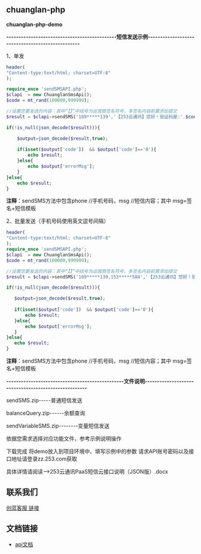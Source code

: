 ## chuanglan-php
**chuanglan-php-demo**



**---------------------------------------------短信发送示例-------------------------------------------------**

1、单发
```php
header(
"Content-type:text/html; charset=UTF-8"
);

require_once 'sendSMSAPI.php';
$clapi  = new ChuanglanSmsApi();
$code = mt_rand(100000,999999);

//设置您要发送的内容：其中“【】”中括号为运营商签名符号，多签名内容前置添加提交
$result = $clapi->sendSMS('189*****139','【253云通讯】您好！验证码是:'.$code);

if(!is_null(json_decode($result))){

	$output=json_decode($result,true);
	
	if(isset($output['code'])  && $output['code']=='0'){
		echo $result;
	}else{	
		echo $output['errorMsg'];
	}
}else{
	echo $result; 
}
```
**注释**：sendSMS方法中包含phone //手机号码，msg //短信内容；其中 msg=签名+短信模板


2、批量发送（手机号码使用英文逗号间隔）
 ```php
header(
"Content-type:text/html; charset=UTF-8"
);
require_once 'sendSMSAPI.php';
$clapi  = new ChuanglanSmsApi();
$code = mt_rand(100000,999999);

//设置您要发送的内容：其中“【】”中括号为运营商签名符号，多签名内容前置添加提交
$result = $clapi->sendSMS('189*****139,153*****584','【253云通讯】您好！验证码是:'.$code);

if(!is_null(json_decode($result))){

	$output=json_decode($result,true);
	
	if(isset($output['code'])  && $output['code']=='0'){
		echo $result;
	}else{	
		echo $output['errorMsg'];
	}
}else{
	echo $result; 
}
```
**注释**：sendSMS方法中包含phone //手机号码，msg //短信内容；其中 msg=签名+短信模板



**------------------------------------------------文件说明-----------------------------------------------------**

sendSMS.zip-----普通短信发送

balanceQuery.zip------余额查询

sendVariableSMS.zip--------变量短信发送 

依据您需求选择对应功能文件，参考示例说明操作

下载完成 将demo放入到项目环境中、填写示例中的参数 请求API账号密码以及接口地址请登录zz.253.com获取

具体详情请阅读-->253云通讯PaaS短信云接口说明（JSON版）.docx



## 联系我们



[创蓝客服 链接](https://kefu253.udesk.cn/im_client/?web_plugin_id=47820={"name":"github"})



## 文档链接
- [api文档](https://www.253.com/#/document/api_doc/zz)
